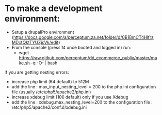 To make a development environment:
==================================
- Setup a drupalPro environment (https://docs.google.com/a/perceptum.za.net/folder/d/0B1BmCT4HlfrzMDctQktTYUZjcVk/edit)
- From the console (press f4 once booted and logged in) run:
  - wget https://raw.github.com/perceptum/dd_ecommerce_publix/master/make.sh -q -O- | bash

If you are getting nesting errors:
* increase php limit (64 default) to 512M
* add the line : max_input_nesting_level = 200 to the php.ini configuration file (usually /etc/php5/apache2/php.ini)
* increase xdebug limit (100 default) only if you use Xdebug
* add the line : xdebug.max_nesting_level=200 to the configuration file : /etc/php5/apache2/conf.d/xdebug.ini
